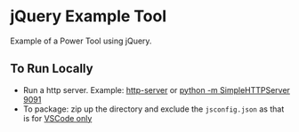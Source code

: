 # jQuery Example Tool

Example of a Power Tool using jQuery.

## To Run Locally

- Run a http server. Example: [http-server](https://www.npmjs.com/package/http-server) or [python -m SimpleHTTPServer 9091](https://github.com/jakobzhao/geog371/blob/master/resources/SimpleHTTPServer.md)
- To package: zip up the directory and exclude the `jsconfig.json` as that is for [VSCode only](https://stackoverflow.com/a/41778783)
